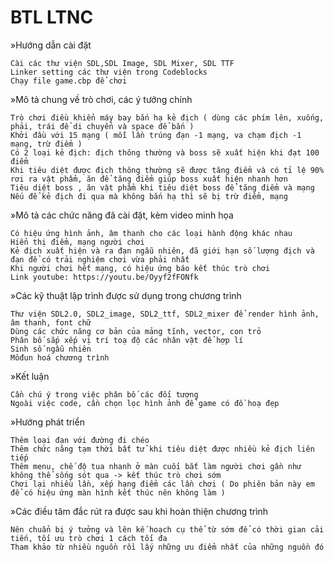 # BTL LTNC
<p class="has-line-data" data-line-start="0" data-line-end="1">»Hướng dẫn cài đặt</p>
<pre><code>Cài các thư viện SDL,SDL Image, SDL Mixer, SDL TTF
Linker setting các thư viện trong Codeblocks
Chạy file game.cbp để chơi
</code></pre>
<p class="has-line-data" data-line-start="6" data-line-end="7">»Mô tả chung về trò chơi, các ý tưởng chính</p>
<pre><code>Trò chơi điều khiển máy bay bắn hạ kẻ địch ( dùng các phím lên, xuống, phải, trái để di chuyển và space để bắn )
Khởi đầu với 15 mạng ( mỗi lần trúng đạn -1 mạng, va chạm địch -1 mạng, trừ điểm )
Có 2 loại kẻ địch: địch thông thường và boss sẽ xuất hiện khi đạt 100 điểm
Khi tiêu diệt được địch thông thường sẽ được tăng điểm và có tỉ lệ 90% rơi ra vật phẩm, ăn để tăng điểm giúp boss xuất hiện nhanh hơn
Tiêu diệt boss , ăn vật phẩm khi tiêu diệt boss để tăng điểm và mạng
Nếu để kẻ địch đi qua mà không bắn hạ thì sẽ bị trừ điểm, mạng
</code></pre>
<p class="has-line-data" data-line-start="15" data-line-end="16">»Mô tả các chức năng đã cài đặt, kèm video minh họa</p>
<pre><code>Có hiệu ứng hình ảnh, âm thanh cho các loại hành động khác nhau
Hiển thị điểm, mạng người chơi
Kẻ địch xuất hiện và ra đạn ngẫu nhiên, đã giới hạn số lượng địch và đạn để có trải nghiệm chơi vừa phải nhất
Khi người chơi hết mạng, có hiệu ứng báo kết thúc trò chơi
Link youtube: https://youtu.be/Oyyf2fFONfk
</code></pre>
<p class="has-line-data" data-line-start="22" data-line-end="23">»Các kỹ thuật lập trình được sử dụng trong chương trình</p>
<pre><code>Thư viện SDL2.0, SDL2_image, SDL2_ttf, SDL2_mixer để render hình ảnh, âm thanh, font chữ
Dùng các chức năng cơ bản của mảng tĩnh, vector, con trỏ
Phân bố sắp xếp vị trí toạ độ các nhân vật để hợp lí
Sinh số ngẫu nhiên
Môđun hoá chương trình
</code></pre>
<p class="has-line-data" data-line-start="29" data-line-end="30">»Kết luận</p>
<pre><code>Cần chú ý trong việc phân bố các đối tượng
Ngoài việc code, cần chọn lọc hình ảnh để game có đồ hoạ đẹp 
</code></pre>
<p class="has-line-data" data-line-start="33" data-line-end="34">»Hướng phát triển</p>
<pre><code>Thêm loại đạn với đường đi chéo
Thêm chức năng tạm thời bất tử khi tiêu diệt được nhiều kẻ địch liên tiếp
Thêm menu, chế độ tua nhanh ở màn cuối bắt làm người chơi gần như không thể sống sót qua -&gt; kết thúc trò chơi sớm
Chơi lại nhiều lần, xếp hạng điểm các lần chơi ( Do phiên bản này em để có hiệu ứng màn hình kết thúc nên không làm )
</code></pre>
<p class="has-line-data" data-line-start="39" data-line-end="40">»Các điều tâm đắc rút ra được sau khi hoàn thiện chương trình</p>
<pre><code>Nên chuẩn bị ý tưởng và lên kế hoạch cụ thể từ sớm để có thời gian cải tiến, tối ưu trò chơi 1 cách tối đa
Tham khảo từ nhiều nguồn rồi lấy những ưu điểm nhất của những nguồn đó</code></pre>
